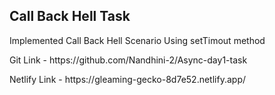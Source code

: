 <h2>Call Back Hell Task</h2>
<p>Implemented Call Back Hell Scenario Using setTimout method</p>
<p>Git Link - https://github.com/Nandhini-2/Async-day1-task</p>
<p>Netlify Link - https://gleaming-gecko-8d7e52.netlify.app/</p>
